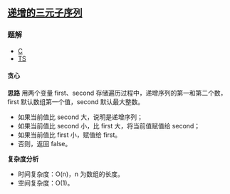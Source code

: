 ## [递增的三元子序列](https://leetcode.cn/problems/increasing-triplet-subsequence/)
### 题解
+ [C](../../c/384/334.c)
+ [TS](../../ts/384/334.ts)

#### 贪心
**思路**
用两个变量 first、second 存储遍历过程中，递增序列的第一和第二个数，first 默认数组第一个值，second 默认最大整数。
+ 如果当前值比 second 大，说明是递增序列；
+ 如果当前值比 second 小，比 first 大，将当前值赋值给 second；
+ 如果当前值比 first 小，赋值给 first。
+ 否则，返回 false。

**复杂度分析**
+ 时间复杂度：O(n)，n 为数组的长度。
+ 空间复杂度：O(1)。